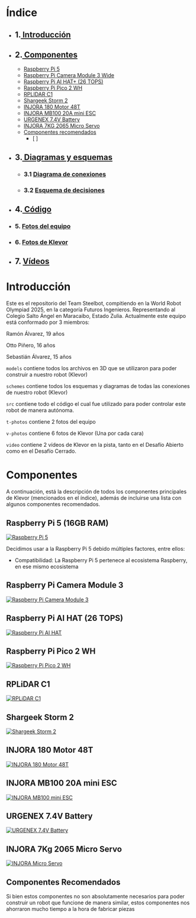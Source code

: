 # Índice
- ## 1.[ Introducción](#introducción)  
- ## 2.[ Componentes](#componentes)
    - [ Raspberry Pi 5](#raspberry-pi-5)
    - [ Raspberry Pi Camera Module 3 Wide](#raspberry-pi-camera-module-3)
    - [ Raspberry Pi AI HAT+ (26 TOPS)](#raspberry-pi-ai-hat-26-tops)
    - [ Raspberry Pi Pico 2 WH](#raspberry-pi-pico-2-wh)
    - [ RPLIDAR C1](#rplidar-c1)
    - [ Shargeek Storm 2](#shargeek-storm-2)
    - [ INJORA 180 Motor 48T](#injora-180-motor-48t)
    - [ INJORA MB100 20A mini ESC](#injora-mb100-20a-mini-esc)
    - [ URGENEX 7.4V Battery](#urgenex-74v-battery)
    - [ INJORA 7KG 2065 Micro Servo](#injora-7kg-2065-micro-servo)
    - [ Componentes recomendados](#componentes-recomendados)
        - [ ]
- ## 3.[ Diagramas y esquemas](#schemes/README.md)
    - ### 3.1 [ Diagrama de conexiones](#schemes/connection-diagram.jpg)
    - ### 3.2 [ Esquema de decisiones](#schemes/flowchart.jpg)
- ## 4.[ Código](#src)
- ### 5. [ Fotos del equipo](#t-photos)
- ### 6. [ Fotos de Klevor](#v-photos)
- ## 7. [ Vídeos](#video)

# Introducción

Este es el repositorio del Team Steelbot, compitiendo en la World Robot Olympiad 2025, en la categoría Futuros Ingenieros. Representando al Colegio Salto Ángel en Maracaibo, Estado Zulia. Actualmente este equipo está conformado por 3 miembros:

Ramón Álvarez, 19 años

Otto Piñero, 16 años

Sebastián Álvarez, 15 años


`models` contiene todos los archivos en 3D que se utilizaron para poder construir a nuestro robot (Klevor)

`schemes` contiene todos los esquemas y diagramas de todas las conexiones de nuestro robot (Klevor)

`src` contiene todo el código el cual fue utilizado para poder controlar este robot de manera autónoma.

`t-photos` contiene 2 fotos del equipo

`v-photos` contiene 6 fotos de Klevor (Una por cada cara)

`video` contiene 2 vídeos de Klevor en la pista, tanto en el Desafío Abierto como en el Desafío Cerrado.

# Componentes

A continuación, está la descripción de todos los componentes principales de Klevor (mencionados en el índice), además de incluirse una lista con algunos componentes recomendados.

## Raspberry Pi 5 (16GB RAM)

[![Raspberry Pi 5](https://i.postimg.cc/wxDfLJkj/8713-a-1-removebg-preview.png)](https://postimg.cc/dDtjKhXb)

Decidimos usar a la Raspberry Pi 5 debido múltiples factores, entre ellos:

- Compatibilidad: La Raspberry Pi 5 pertenece al ecosistema Raspberry, en ese mismo ecosistema

## Raspberry Pi Camera Module 3

[![Raspberry Pi Camera Module 3](https://i.postimg.cc/fTf0cWFd/raspberry-pi-camera-module-3-raspberry-pi-sc0872-43251879182531-700x-removebg-preview.png)](https://postimg.cc/D8mZFh7f)

## Raspberry Pi AI HAT (26 TOPS)

[![Raspberry Pi AI HAT](https://i.postimg.cc/6399NRt6/raspberry-pi-ai-hat-raspberry-pi-71328528531841-removebg-preview.png)](https://postimg.cc/HJhGwrrF)

## Raspberry Pi Pico 2 WH

[![Raspberry Pi Pico 2 WH](https://i.postimg.cc/JzvDmp2r/raspberry-pi-pico-2-w-raspberry-pi-sc1634-1146616007-removebg-preview.png)](https://postimg.cc/LJk633Sw)

## RPLiDAR C1

[![RPLiDAR C1](https://i.postimg.cc/02wVPSzs/slamtec-rplidar-c1-360-laser-scanner-12m-removebg-preview.png)](https://postimg.cc/crdRcr79)

## Shargeek Storm 2

[![Shargeek Storm 2](https://i.postimg.cc/fTcgYXDv/shargeek-100-power-bank-removebg-preview.png)](https://postimg.cc/0bNfsz66)

## INJORA 180 Motor 48T

[![INJORA 180 Motor 48T](https://i.postimg.cc/fyTjX3K8/IMG-4570-1800x1800-removebg-preview.png)](https://postimg.cc/ZB2dz5XN)

## INJORA MB100 20A mini ESC

[![INJORA MB100 mini ESC](https://i.postimg.cc/4yq7dnF7/DSC07300-1-1800x1800-3a89d5de-363f-4693-9ab8-815393072006-removebg-preview.png)](https://postimg.cc/y3hYp6Ks)

## URGENEX 7.4V Battery

[![URGENEX 7.4V Battery](https://i.postimg.cc/25ybNPwX/71r3-PDycx-LL-AC-SL1500-1-removebg-preview.png)](https://postimg.cc/Z9kKrsXr)

## INJORA 7Kg 2065 Micro Servo

[![INJORA Micro Servo](https://i.postimg.cc/Qt5MXsWS/61d-MNIVpk-YL-AC-SX300-SY300-QL70-FMwebp-removebg-preview.png)](https://postimg.cc/HcYm2qz7)

## Componentes Recomendados

Si bien estos componentes no son absolutamente necesarios para poder construir un robot que funcione de manera similar, estos componentes nos ahorraron mucho tiempo a la hora de fabricar piezas